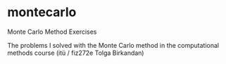 # montecarlo
Monte Carlo Method Exercises

The problems I solved with the Monte Carlo method in the computational methods course (itü / fiz272e Tolga Birkandan)


